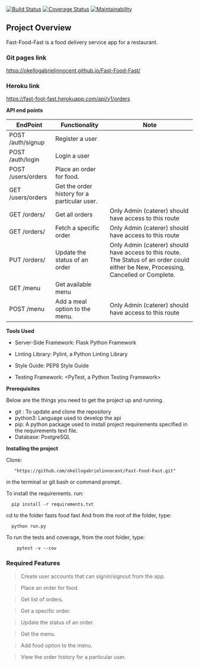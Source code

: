 [![Build Status](https://travis-ci.org/okellogabrielinnocent/Fast-Food-Fast.svg?branch=challeng3-api)](https://travis-ci.org/okellogabrielinnocent/Fast-Food-Fast) 
[![Coverage Status](https://coveralls.io/repos/github/okellogabrielinnocent/Fast-Food-Fast/badge.svg?branch=challeng3-tests)](https://coveralls.io/github/okellogabrielinnocent/Fast-Food-Fast?branch=challeng3-tests)
[![Maintainability](https://api.codeclimate.com/v1/badges/07b8e72796f0cc9c1a30/maintainability)](https://codeclimate.com/github/okellogabrielinnocent/Fast-Food-Fast/maintainability)

## Project Overview
Fast-Food-Fast is a food delivery service app for a restaurant.

### Git pages link
https://okellogabrielinnocent.github.io/Fast-Food-Fast/

### Heroku link
https://fast-foot-fast.herokuapp.com/api/v1/orders

**API end points**

EndPoint|Functionality|Note
------|-------|------
POST /auth/signup |Register a user|
POST /auth/login|Login a user|
POST /users/orders|Place an order for food.|
GET /users/orders|Get the order history for a particular user.|
GET /orders/|Get all orders|Only Admin (caterer) should have access to this route
GET /orders/<orderId>|Fetch a specific order|Only Admin (caterer) should have access to this route
PUT /orders/<orderId>|Update the status  of an order|Only Admin (caterer) should have access to this route. The Status  of an order could either be New, Processing, Cancelled or Complete.
GET /menu|Get available menu|
POST /menu|Add a meal option to the menu.|Only Admin (caterer) should have access to this route



**Tools Used**
- Server-Side Framework: Flask Python Framework

- Linting Library: Pylint, a Python Linting Library

- Style Guide: PEP8 Style Guide

- Testing Framework: <PyTest, a Python Testing Framework>

**Prerequisites**

Below are the things you need to get the project up and running.

- git : To update and clone the repository
- python3: Language used to develop the api
- pip: A python package used to install project requirements specified in the requirements text file.
- Database: PostgreSQL


**Installing the project**

Clone: 
        
       "https://github.com/okellogabrielinnocent/Fast-Food-Fast.git"
  in the terminal or git bash or command prompt.

To install the requirements. run:

      pip install -r requirements.txt

cd to the folder fasts food fast
And from the root of the folder, type:
      
      python run.py
      
To run the tests and coverage, from the root folder, type: 
        
        pytest -v --cov

### Required Features

>Create user accounts that can signin/signout from the app.

>Place an order for food.

>Get list of orders.

>Get a specific order.

>Update the status of an order.

>Get the menu.

>Add food option to the menu.

>View the order history  for a particular user.
